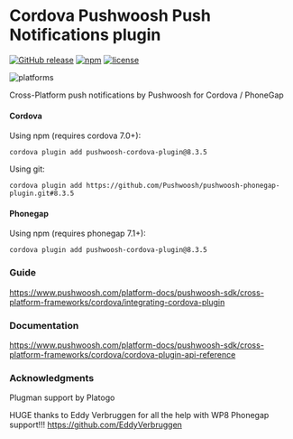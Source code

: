 Cordova Pushwoosh Push Notifications plugin
===================================================

[![GitHub release](https://img.shields.io/github/release/Pushwoosh/pushwoosh-phonegap-plugin.svg?style=flat-square)](https://github.com/Pushwoosh/pushwoosh-phonegap-plugin/releases) 
[![npm](https://img.shields.io/npm/v/pushwoosh-cordova-plugin.svg)](https://www.npmjs.com/package/pushwoosh-cordova-plugin)
[![license](https://img.shields.io/npm/l/pushwoosh-cordova-plugin.svg)](https://www.npmjs.com/package/pushwoosh-cordova-plugin)

![platforms](https://img.shields.io/badge/platforms-android%20%7C%20ios%20%7C%20wp8%20%7C%20windows%20-yellowgreen.svg)

Cross-Platform push notifications by Pushwoosh for Cordova / PhoneGap

#### Cordova

Using npm (requires cordova 7.0+):

```
cordova plugin add pushwoosh-cordova-plugin@8.3.5
```

Using git:

```
cordova plugin add https://github.com/Pushwoosh/pushwoosh-phonegap-plugin.git#8.3.5
```

#### Phonegap

Using npm (requires phonegap 7.1+):

```
cordova plugin add pushwoosh-cordova-plugin@8.3.5
```

### Guide

https://www.pushwoosh.com/platform-docs/pushwoosh-sdk/cross-platform-frameworks/cordova/integrating-cordova-plugin

### Documentation

https://www.pushwoosh.com/platform-docs/pushwoosh-sdk/cross-platform-frameworks/cordova/cordova-plugin-api-reference

### Acknowledgments
Plugman support by Platogo

HUGE thanks to Eddy Verbruggen for all the help with WP8 Phonegap support!!!
https://github.com/EddyVerbruggen

